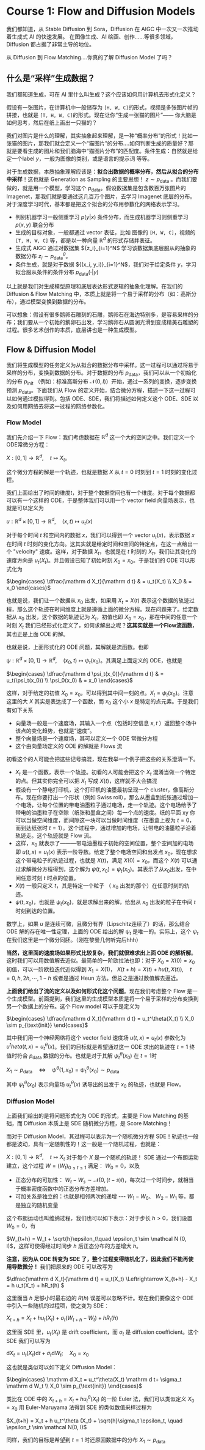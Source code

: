 # Course 1: Flow and Diffusion Models

我们都知道，从 Stable Diffusion 到 Sora，Diffusion 在 AIGC 中一次又一次推动着生成式 AI 的快速发展。 在图像生成、AI 绘画、创作......等很多领域， Diffusion 都占据了非常主导的地位。

从 Diffusion 到 Flow Matching....你真的了解 Diffusion Model 了吗？

## 什么是“采样”生成数据？

我们都知道生成，可在 AI 里什么叫生成？这个应该如何用计算机去形式化定义？

假设有一张图片，在计算机中一般储存为 `[H, W, C]`的形式，视频是多张图片帧的拼接，也就是 `[T, H, W, C]`的形式。现在让你“生成一张猫的图片”—— 你大脑是如何思考，然后在纸上画出一只猫的？

我们对图片是什么的理解，其实抽象起来理解，是一种“概率分布”的形式！比如一张猫的图片，那我们就会定义一个“猫图片”的分布....如何判断生成的质量好？那就是要看生成的图片和我们脑海中“猫图片分布”的匹配度。条件生成：自然就是给定一个label $y$，一般为图像的类别，或是语言的提示词 等等。

对于生成数据，本质抽象理解应该是：**拟合出数据的概率分布，然后从拟合的分布中采样**！这也就是 Generation as Sampling 的主要思想！ $z\sim p_{\text{data}}$ 。而我们要做的，就是用一个模型，学习这个 $p_{\text{data}}$。假设数据集是包含数百万张图片的 Imagenet，那我们就是要通过这几百万个图片，去学习 Imagenet 底层的分布。对于深度学习时代，基本都是把这个拟合的分布用参数化的网络表示学习。

- 判别机器学习一般侧重学习  $p(y|x)$ 条件分布，而生成机器学习则侧重学习  $p(x, y)$ 联合分布
- 生成的目标对象，一般都通过 vector 表征，比如 图像的 `[H, W, C]`，视频的 `[T, H, W, C]`  等，都是以一种向量 $\mathbb{R}^d$ 的形式存储并表征。
- 生成式 AIGC 通过对数据集 $\{z_i}_{i=1}^N$ 学习该数据集底层服从的抽象的数据分布 $z_i \sim p_{\text{data}}^\theta$。
- 条件生成，就是对于数据 $\{(x_i, y_i)}_{i=1}^N$，我们对于给定条件 $y$，学习拟合服从条件的条件分布 $p_{\text{data}}(\cdot | y)$

以上就是我们对生成模型原理和底层表达形式逻辑的抽象化理解。在我们的 Diffusion & Flow Matching 中，本质上就是将一个易于采样的分布（如：高斯分布），通过模型变换到数据的分布。

可以想象：假设有很多鹅卵石雕刻的石雕，鹅卵石在海边特别多，是容易采样的分布；我们要从一个初始的鹅卵石出发，学习鹅卵石从圆润光滑到变成精美石雕塑的过程。很多艺术创作的本质，底层讲也是一种生成模型。

## Flow & Diffusion Model

我们将生成模型的任务定义为从拟合的数据分布中采样。这一过程可以通过将易于采样的分布，变换到数据的分布。对于数据的分布 $p_{\text{data}}$，我们可以从一个初始化的分布 $p_{\text{init}}$ （例如：标准高斯分布 $\mathcal N(0, I)$）开始，通过一系列的变换，逐步变换预测 $p_{\text{data}}$。下面我们从 Flow 的定义开始，结合微分方程，描述一下这一过程可以如何通过模拟得到。包括 ODE、SDE，我们将描述如何定义这个 ODE、SDE 以及如何用网络去将这一过程的网络参数化。

### Flow Model

我们先介绍一下 Flow：我们考虑数据在 $\mathbb{R}^d$ 这一个大的空间之中。我们定义一个ODE常微分方程：

$X: [0, 1] \to \mathbb{R}^d, \quad t \mapsto X_t$。

这个微分方程的解是一个轨迹，也就是数据 $X$ 从 $t=0$ 时刻到 $t=1$ 时刻的变化过程。

我们上面给出了时间的维度$t$，对于整个数据空间也有一个维度。对于每个数据都可以有一个这样的 ODE，于是整体我们可以用一个 vector field 向量场表示，也就是可以定义为

$u: \mathbb{R}^d \times [0, 1]\to \mathbb{R}^d, \quad (x, t)\mapsto u_t(x)$

对于每个时间 $t$ 和空间内的数据 $x$，我们可以得到一个 vector $u_t(x)$，表示数据 $x$ 在时间 $t$ 时刻的变化方向。这其实就是给定时间和空间的特定点，在这一点给出一个 "velocity" 速度。这样，对于数据 $X_t$，也就是在 $t$ 时刻的 $X_t$，我们让其变化的速度方向是 $u_t(X_t)$。并且假设已知了初始时刻 $X_0 = x_0$。于是我们的 ODE 可以形式化为

$\begin{cases} \dfrac{\mathrm d X_t}{\mathrm d t} & = u_t(X_t) \\ X_0 & = x_0 \end{cases}$

也就是说，我们让一个数据从 $x_0$ 出发，如果用 $X_t = X(t)$ 表示这个数据的轨迹过程，那么这个轨迹在时间维度上就是遵循上面的微分方程。现在问题来了。给定数据从 $x_0$ 出发，这个数据的轨迹记为  $X_t$，初值也即 $X_0 = x_0$，那在中间的任意一个时刻 $X_t$ 我们已经形式化定义了，如何求解出之呢？**这其实就是一个Flow流函数**，其也正是上面 ODE 的解。

也就是说，上面形式化的 ODE 问题，其解就是流函数。也即

$\psi: \mathbb{R}^d\times [0, 1]\to \mathbb{R}^d , \quad (x_0, t) \mapsto \psi_t(x_0)$。其满足上面定义的 ODE，也就是

$\begin{cases} \dfrac{\mathrm d \psi_t(x_0)}{\mathrm d t} & = u_t(\psi_t(x_0)) \\ \psi_0(x_0) & = x_0 \end{cases}$

这样，对于给定的初值 $X_0 = x_0$，可以得到其中间一刻的点。$X_t = \psi_t(x_0)$。注意这里的大 $X$ 其实是表达成了一个函数，而 $x_0$ 这个小 $x$ 是特定的点元素。于是我们有如下关系

- 向量场一般是一个速度场，其输入一个点（包括时空信息 $x, t$ ）返回整个场中该点的变化趋势，也就是“速度”。
- 整个向量场是一个速度场，其可以定义一个 ODE 常微分方程
- 这个由向量场定义的 ODE 的解就是 Flows 流

初看这个的人可能会把这些记号搞混，现在我举一个例子把这些的关系澄清一下。

- $X_t$ 是一个函数，表示一个轨迹。初看的人可能会把这个 $X_t$ 混淆当做一个特定的点。但其实你完全可以把 $X_t$ 写成 $X(t)$，这样就不大会搞混
- 假设有一个静电打印机，这个打印机的油墨最初呈现一个 cluster，像高斯分布。现在你要打出一个形状（例如 Swiss roll），那么从墨盒到纸张通过增加一个电场，让每个位置的带电油墨粒子通过电场，走一个轨迹。这个电场给予了带电的油墨粒子在空隙（纸张和墨盒之间）每一个点的速度。纸的平面 xy 你可以当做空间维度，而间隙这一块可以当做时间维度（在墨盒上视为 $t=0$，而到达纸张时 $t=1$）。这个过程中，通过增加的电场，让带电的油墨粒子沿着轨迹走。这个轨迹就是 Flow 流。
- 这样，$x_0$ 就表示了———带电油墨粒子初始的空间位置，整个空间加的电场即 $u(t, x) = u_t(x)$ 表示一阶导数。给定了整个电场空间和出发点 $x_0$，现在想求这个带电粒子的轨迹过程，也就是 $X(t)$，满足 $X(0)=x_0$，而这个 $X(t)$ 可以通过求解微分方程得到，这个解为 $\psi(t, x_0) = \psi_t(x_0)$。其表示了从$x_0$出发，在中间任意时刻 $t$ 时点的位置。
- $X(t)$ 一般只定义 $t$，其是特定一个粒子 （ $x_0$ 出发的那个）在任意时刻的轨迹。
- $\psi(t, x_0)$，也就是 $\psi_t(x_0)$，就是求解出来的解，给出从 $x_0$ 出发的粒子在中间 $t$ 时刻到达的位置。

数学上，如果 $u$ 是连续可微，且微分有界（Lipschitz连续了）的话，那么结合 ODE 解的存在唯一性定理，上面的 ODE 给出的解 $\psi_t$ 是唯一的。实际上，这个 $\psi_t$ 在我们这里是一个微分同胚。（刚在黎曼几何听完后hhh）

**当然，这里面的速度场如果形式比较复杂，我们就很难求出上面 ODE 的解析解**。这时我们可以用数值解去近似。最简单的一阶欧拉法也即：对于 $X_0=X(0)=x_0$ 初值，可以一阶欧拉迭代近似得到 $X_1 = X(1)$， $X(t+h) = X(t) + h u(t, X(t)), \quad t = 0, h, 2h, \cdots, 1-h$
或者是通过 Heun 方法。但总之是通过数值解去逼近。

**上面我们给出了流的定义以及如何形式化这个问题**。现在我们考虑整个 Flow 是一个生成模型。前面提到，我们这里的生成模型本质是将一个易于采样的分布变换到另一个数据上的分布。这个 Flow model 可以于是定义为

$\begin{cases} \dfrac{\mathrm d X_t}{\mathrm d t}  = u_t^\theta(X_t) \\ X_0 \sim p_{\text{init}} \end{cases}$

其中我们用一个神经网络将这个 vector field 速度场 $u(t, x) = u_t(x)$ 参数化为 $u^theta(t, x) = u_t^\theta(x)$。我们的目标就是希望通过这一 ODE 求出的轨迹在 $t=1$ 终值时符合 $p_{\text{data}}$ 数据的分布。也就是对于其解 $\psi_t^\theta(x_0)$ 在 $t=1$时

$X_1 \sim p_{\text{data}}\quad \Leftrightarrow\quad \psi^\theta(1, x_0) = \psi_{1}^\theta(x_0) \sim p_{\text{data}}$

其中 $\psi_t^\theta(x_0)$ 表示向量场 $u_t^\theta(x)$ 诱导出的出发于 $x_0$ 的轨迹，也就是 Flow。

### Diffusion Model

上面我们给出的是将问题形式化为 ODE 的形式，主要是 Flow Matching 的基础，而 Diffusion 本质上是 SDE 随机微分方程，是 Score Matching！

而对于 Diffusion Model，其过程可以表示为一个随机微分方程 SDE！轨迹也一般都是波动，具有一定随机性的！这一般是一个随机过程，也就是：

$X: [0, 1] \to \mathbb{R}^d,\quad t\mapsto X_t$ 对于每个 $X$ 是一个随机的轨迹！ SDE 通过一个布朗运动建立，这个过程 $W = (W_t)_{0\leq t \leq 1}$ 满足： $W_0 = 0$，以及

- 正态分布的可加性： $W_t - W_s \sim \mathcal N (0, (t-s)I)$，每次过一个时间步，就相当于概率密度函数中的正态分布方差增加。
- 可加关系是独立的：也就是相邻两次的递增 --- $W_1 - W_0$、 $W_2 - W_1$ 等，都是独立的随机变量

这个布朗运动也叫维纳过程，我们也可以如下表示：对于步长 $h>0$，我们设置 $W_0 = 0$，有

$W_{t+h} = W_t + \sqrt{h}\epsilon_t\quad \epsilon_t \sim \mathcal N (0, I)$，这样可使得经过时间步 $h$ 后正态分布的方差增大 $h$。

**注意，因为从 ODE 转变为 SDE 了，整个过程变得随机化了，因此我们不能再使用导数微分！** 我们把原来的 ODE 可以改写为

$\dfrac{\mathrm d X_t}{\mathrm d t} = u_t(X_t) \Leftrightarrow X_{t+h} - X_t = h u_t(X_t) + hR_t(h) $

这里面当 $h$ 足够小时最右边的 $R(h)$ 误差可以忽略不计。现在我们要像这个 ODE 中引入一些随机的过程项，使之变为 SDE：

$X_{t+h} = X_t + h u_t(X_t) +  \sigma_t(W_{t+h}-W_t) + hR_t(h)$

这里面 SDE 里，$u_t(X_t)$ 是 drift coefficient，而 $\sigma_t$ 是 diffusion coefficient。这个 SDE 我们可以写为

$\mathrm d X_t = u_t(X_t) \mathrm d t + \sigma_t \mathrm d W_t; \quad X_0 = x_0$

这也就是类似可以如下定义 Diffusion Model：

$\begin{cases} \mathrm d X_t  = u_t^\theta(X_t) \mathrm d t+ \sigma_t \mathrm d W_t \\ X_0 \sim p_{\text{init}} \end{cases}$

类比在 ODE 中的 $X_{t+h} = X_t + h u_t^\theta (X_t)$ 的一阶 Euler 法，我们可以类似定义 $X_0 = x_0$ 用 Euler-Maruyama 法得到 SDE 的类似数值采样过程为

$X_{t+h} = X_t + h u_t^\theta (X_t) + \sqrt{h}\sigma_t \epsilon_t, \quad \epsilon_t \sim \mathcal N(0, I)$

同样，我们的目标是希望到 $t=1$ 时还原回数据中的分布 $X_1 \sim p_{\text{data}}$
